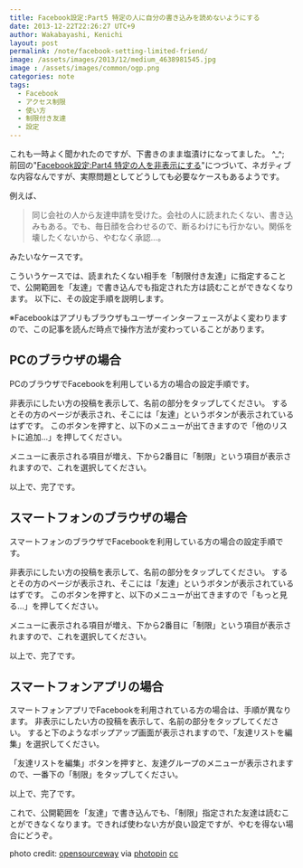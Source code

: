 ```yaml
---
title: Facebook設定:Part5 特定の人に自分の書き込みを読めないようにする
date: 2013-12-22T22:26:27 UTC+9
author: Wakabayashi, Kenichi
layout: post
permalink: /note/facebook-setting-limited-friend/
image: /assets/images/2013/12/medium_4638981545.jpg
image : /assets/images/common/ogp.png
categories: note
tags:
  - Facebook
  - アクセス制限
  - 使い方
  - 制限付き友達
  - 設定
---
```

これも一時よく聞かれたのですが、下書きのまま塩漬けになってました。 ^_^;
前回の"[Facebook設定:Part4 特定の人を非表示にする](/facebook-setting-hide-away/)"につづいて、ネガティブな内容なんですが、実際問題としてどうしても必要なケースもあるようです。

例えば、

> 同じ会社の人から友達申請を受けた。会社の人に読まれたくない、書き込みもある。でも、毎日顔を合わせるので、断るわけにも行かない。関係を壊したくないから、やむなく承認...。

みたいなケースです。

こういうケースでは、読まれたくない相手を「制限付き友達」に指定することで、公開範囲を「友達」で書き込んでも指定された方は読むことができなくなります。
以下に、その設定手順を説明します。

※Facebookはアプリもブラウザもユーザーインターフェースがよく変わりますので、この記事を読んだ時点で操作方法が変わっていることがあります。
## PCのブラウザの場合
PCのブラウザでFacebookを利用している方の場合の設定手順です。

非表示にしたい方の投稿を表示して、名前の部分をタップしてください。
するとその方のページが表示され、そこには「友達」というボタンが表示されているはずです。
このボタンを押すと、以下のメニューが出てきますので「他のリストに追加...」を押してください。


メニューに表示される項目が増え、下から2番目に「制限」という項目が表示されますので、これを選択してください。



以上で、完了です。
## スマートフォンのブラウザの場合
スマートフォンのブラウザでFacebookを利用している方の場合の設定手順です。

非表示にしたい方の投稿を表示して、名前の部分をタップしてください。
するとその方のページが表示され、そこには「友達」というボタンが表示されているはずです。
このボタンを押すと、以下のメニューが出てきますので「もっと見る...」を押してください。

メニューに表示される項目が増え、下から2番目に「制限」という項目が表示されますので、これを選択してください。

以上で、完了です。
## スマートフォンアプリの場合
スマートフォンアプリでFacebookを利用されている方の場合は、手順が異なります。
非表示にしたい方の投稿を表示して、名前の部分をタップしてください。
すると下のようなポップアップ画面が表示されますので、「友達リストを編集」を選択してください。

「友達リストを編集」ボタンを押すと、友達グループのメニューが表示されますので、一番下の「制限」をタップしてください。

以上で、完了です。

これで、公開範囲を「友達」で書き込んでも、「制限」指定された友達は読むことができなくなります。できれば使わない方が良い設定ですが、やむを得ない場合にどうぞ。

photo credit: [opensourceway](http://www.flickr.com/photos/opensourceway/4638981545/) via [photopin](http://photopin.com) [cc](http://creativecommons.org/licenses/by-sa/2.0/)
